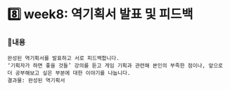 # 8️⃣ week8: 역기획서 발표 및 피드백

### 📌내용
`완성된 역기획서를 발표하고 서로 피드백합니다.`  
`‘기획자가 하면 좋을 것들’ 강의를 듣고 게임 기획과 관련해 본인의 부족한 점이나, 앞으로 더 공부해보고 싶은 부분에 대한 이야기를 나눕니다.`  
`결과물: 완성된 역기획서`